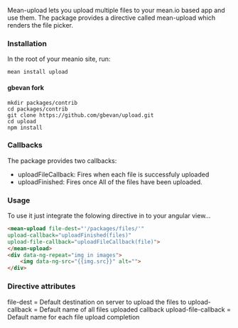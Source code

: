 Mean-upload lets you upload multiple files to your mean.io based app and use them.
The package provides a directive called mean-upload which renders the file picker.

### Installation
In the root of your meanio site, run:
```
mean install upload
```

#### gbevan fork
```
mkdir packages/contrib
cd packages/contrib
git clone https://github.com/gbevan/upload.git
cd upload
npm install
```

### Callbacks
The package provides two callbacks:
- uploadFileCallback: Fires when each file is successfuly uploaded
- uploadFinished: Fires once All of the files have been uploaded.

### Usage
To use it just integrate the folowing directive in to your angular view...

```HTML
<mean-upload file-dest="'/packages/files/'"
upload-callback="uploadFinished(files)"
upload-file-callback="uploadFileCallback(file)">
</mean-upload>
<div data-ng-repeat="img in images">
    <img data-ng-src="{{img.src}}" alt="">
</div>
```

### Directive attributes
file-dest = Default destination on server to upload the files to
upload-callback = Default name of all files uploaded callback
upload-file-callback = Default name for each file upload completion
